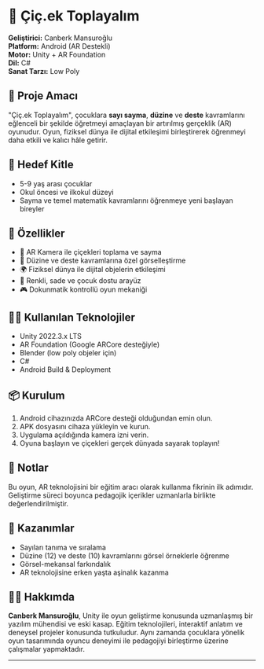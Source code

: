 # 🌼 Çiç.ek Toplayalım

**Geliştirici:** Canberk Mansuroğlu  
**Platform:** Android (AR Destekli)  
**Motor:** Unity + AR Foundation  
**Dil:** C#  
**Sanat Tarzı:** Low Poly  

## 🎯 Proje Amacı

"Çiç.ek Toplayalım", çocuklara **sayı sayma**, **düzine** ve **deste** kavramlarını eğlenceli bir şekilde öğretmeyi amaçlayan bir artırılmış gerçeklik (AR) oyunudur. Oyun, fiziksel dünya ile dijital etkileşimi birleştirerek öğrenmeyi daha etkili ve kalıcı hâle getirir.

## 🧠 Hedef Kitle

- 5-9 yaş arası çocuklar  
- Okul öncesi ve ilkokul düzeyi  
- Sayma ve temel matematik kavramlarını öğrenmeye yeni başlayan bireyler

## 🔧 Özellikler

- 📱 AR Kamera ile çiçekleri toplama ve sayma  
- 🔢 Düzine ve deste kavramlarına özel görselleştirme  
- 🌍 Fiziksel dünya ile dijital objelerin etkileşimi  
- 🎨 Renkli, sade ve çocuk dostu arayüz  
- 🎮 Dokunmatik kontrollü oyun mekaniği

## 👨‍💻 Kullanılan Teknolojiler

- Unity 2022.3.x LTS  
- AR Foundation (Google ARCore desteğiyle)  
- Blender (low poly objeler için)  
- C#  
- Android Build & Deployment  

## 📦 Kurulum

1. Android cihazınızda ARCore desteği olduğundan emin olun.  
2. APK dosyasını cihaza yükleyin ve kurun.  
3. Uygulama açıldığında kamera izni verin.  
4. Oyuna başlayın ve çiçekleri gerçek dünyada sayarak toplayın!

## 📌 Notlar

Bu oyun, AR teknolojisini bir eğitim aracı olarak kullanma fikrinin ilk adımıdır. Geliştirme süreci boyunca pedagojik içerikler uzmanlarla birlikte değerlendirilmiştir.

## 🧠 Kazanımlar

- Sayıları tanıma ve sıralama  
- Düzine (12) ve deste (10) kavramlarını görsel örneklerle öğrenme  
- Görsel-mekansal farkındalık  
- AR teknolojisine erken yaşta aşinalık kazanma

## 🧑‍🎓 Hakkımda

**Canberk Mansuroğlu**, Unity ile oyun geliştirme konusunda uzmanlaşmış bir yazılım mühendisi ve eski kasap. Eğitim teknolojileri, interaktif anlatım ve deneysel projeler konusunda tutkuludur. Aynı zamanda çocuklara yönelik oyun tasarımında oyuncu deneyimi ile pedagojiyi birleştirme üzerine çalışmalar yapmaktadır.

---


